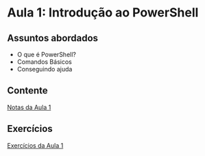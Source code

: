 # Aula 1: Introdução ao PowerShell

## Assuntos abordados
- O que é PowerShell?
- Comandos Básicos
- Conseguindo ajuda

## Contente
[Notas da Aula 1](lecture1.md)

## Exercícios
[Exercícios da Aula 1](../../scripts/exercises/lecture1)